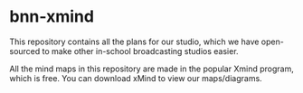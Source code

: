 # bnn-xmind
This repository contains all the plans for our studio, which we have open-sourced to make other in-school broadcasting studios easier.

All the mind maps in this repository are made in the popular Xmind program, which is free. You can download xMind to view our maps/diagrams.
